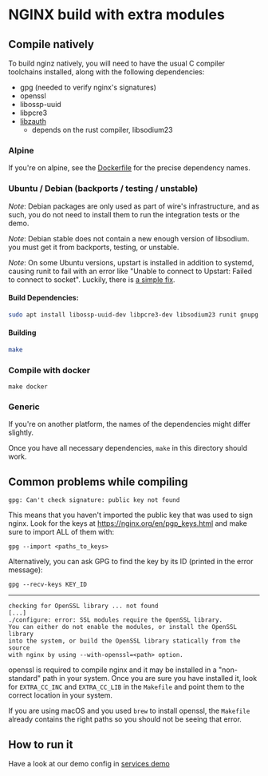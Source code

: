 # NGINX build with extra modules

## Compile natively

To build nginz natively, you will need to have the usual C compiler toolchains installed, along with the following dependencies:

* gpg (needed to verify nginx's signatures)
* openssl
* libossp-uuid
* libpcre3
* [libzauth](../../libs/libzauth)
    * depends on the rust compiler, libsodium23

### Alpine
If you're on alpine, see the [Dockerfile](Dockerfile) for the precise dependency names.

### Ubuntu / Debian (backports / testing / unstable)

_Note_: Debian packages are only used as part of wire's infrastructure, and as such, you do not need to install them to run the integration tests or the demo.

_Note_: Debian stable does not contain a new enough version of libsodium. you must get it from backports, testing, or unstable.

_Note_: On some Ubuntu versions, upstart is installed in addition to systemd, causing runit to fail with an error like "Unable to connect to Upstart: Failed to connect to socket". Luckily, there is [a simple fix](https://forum.peppermintos.com/index.php?topic=5210.0).

#### Build Dependencies:
```bash
sudo apt install libossp-uuid-dev libpcre3-dev libsodium23 runit gnupg
```

#### Building
```bash
make
```

### Compile with docker

`make docker`

### Generic
If you're on another platform, the names of the dependencies might differ slightly.

Once you have all necessary dependencies, `make` in this directory should work.

## Common problems while compiling

```
gpg: Can't check signature: public key not found
```

This means that you haven't imported the public key that was used to sign nginx. Look for the keys at https://nginx.org/en/pgp_keys.html and make sure to import ALL of them with:

`gpg --import <paths_to_keys>`

Alternatively, you can ask GPG to find the key by its ID (printed in the error message):

`gpg --recv-keys KEY_ID`

---

```
checking for OpenSSL library ... not found
[...]
./configure: error: SSL modules require the OpenSSL library.
You can either do not enable the modules, or install the OpenSSL library
into the system, or build the OpenSSL library statically from the source
with nginx by using --with-openssl=<path> option.
```

openssl is required to compile nginx and it may be installed in a "non-standard" path in your system. Once you are sure you have installed it, look for `EXTRA_CC_INC` and `EXTRA_CC_LIB` in the `Makefile` and point them to the correct location in your system.

If you are using macOS and you used `brew` to install openssl, the `Makefile` already contains the right paths so you should not be seeing that error.

## How to run it

Have a look at our demo config in [services demo](../../deploy/services-demo/conf/nginz)
